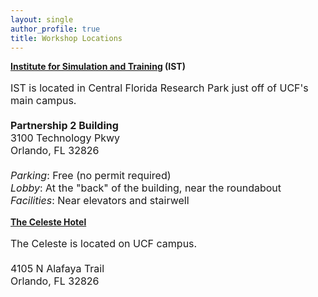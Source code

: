 ```yaml
---
layout: single
author_profile: true
title: Workshop Locations
---
```


<b><a href = "https://www.ist.ucf.edu/">Institute for Simulation and Training</a> (IST)</b>

<p style="font-size: 16px;">
IST is located in Central Florida Research Park just off of UCF's main campus.<br><br>
<b>Partnership 2 Building</b><br>
3100 Technology Pkwy<br>
Orlando, FL 32826
<br>
<br>
<i>Parking</i>: Free (no permit required)
<br>
<i>Lobby</i>: At the "back" of the building, near the roundabout
<br>
<i>Facilities</i>: Near elevators and stairwell
</p>

<a href = "https://thecelestehotel.com/"><b>The Celeste Hotel</b></a>

<p style="font-size: 16px;">
The Celeste is located on UCF campus.<br><br>
4105 N Alafaya Trail <br>
Orlando, FL 32826
</p>